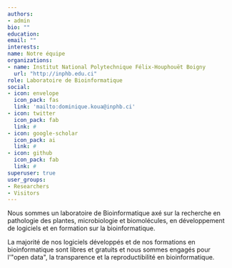 ```yaml
---
authors:
- admin
bio: ""
education:
email: ""
interests:
name: Notre équipe
organizations:
- name: Institut National Polytechnique Félix-Houphouët Boigny
  url: "http://inphb.edu.ci"
role: Laboratoire de Bioinformatique
social:
- icon: envelope
  icon_pack: fas
  link: 'mailto:dominique.koua@inphb.ci'
- icon: twitter
  icon_pack: fab
  link: #
- icon: google-scholar
  icon_pack: ai
  link: #
- icon: github
  icon_pack: fab
  link: #
superuser: true
user_groups:
- Researchers
- Visitors
---
```


Nous sommes un laboratoire de Bioinformatique axé sur la recherche en pathologie des plantes, microbiologie et biomolécules, en développement de logiciels et en formation sur la bioinformatique.

La majorité de nos logiciels développés et de nos formations en bioinformatique sont libres et gratuits et nous sommes engagés pour l'"open data", la transparence et la reproductibilité en bioinformatique.
